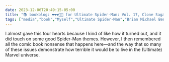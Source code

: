 ```yaml
---
date: 2023-12-06T20:49:15-05:00
title: "📚 bookblog: ❤️❤️❤️🖤🖤 for Ultimate Spider-Man: Vol. 17, Clone Saga, by Brian Michael Bendis and Mark Bagley"
tags: ["media","book","Myself","Ultimate Spider-Man","Brian Michael Bendis and Mark Bagley","Marvel","Brian Michael Bendis","Mark Bagley","comics"]
---
```


I almost gave this four hearts because I kind of like how it turned out, and it did touch on some good Spider-Man themes. However, I then remembered all the comic book nonsense that happens here—and the way that so many of these issues demonstrate how terrible it would be to live in the (Ultimate) Marvel universe.